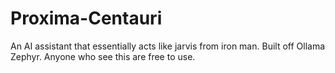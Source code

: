 # Proxima-Centauri
An AI assistant that essentially acts like jarvis from iron man.
Built off Ollama Zephyr. Anyone who see this are free to use.
